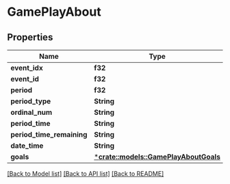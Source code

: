 # GamePlayAbout

## Properties

Name | Type | Description | Notes
------------ | ------------- | ------------- | -------------
**event_idx** | **f32** |  | [optional] 
**event_id** | **f32** |  | [optional] 
**period** | **f32** |  | [optional] 
**period_type** | **String** |  | [optional] 
**ordinal_num** | **String** |  | [optional] 
**period_time** | **String** |  | [optional] 
**period_time_remaining** | **String** |  | [optional] 
**date_time** | **String** |  | [optional] 
**goals** | [***crate::models::GamePlayAboutGoals**](GamePlay_about_goals.md) |  | [optional] 

[[Back to Model list]](../README.md#documentation-for-models) [[Back to API list]](../README.md#documentation-for-api-endpoints) [[Back to README]](../README.md)


